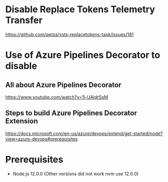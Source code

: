 # Disable Replace Tokens Telemetry Transfer

https://github.com/qetza/vsts-replacetokens-task/issues/181

# Use of Azure Pipelines Decorator to disable 

## All about Azure Pipelines Decorator

https://www.youtube.com/watch?v=1l-UAjdrSsM

## Steps to build Azure Pipelines Decorator Extension

https://docs.microsoft.com/en-us/azure/devops/extend/get-started/node?view=azure-devops#prerequisites


# Prerequisites

- Node.js 12.0.0 (Other versions did not work nvm use 12.0.0)




